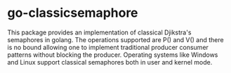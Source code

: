 # go-classicsemaphore
This package provides an implementation of classical Djikstra's semaphores in golang. The operations supported are P() and V() and there is no bound allowing one to implement traditional producer consumer patterns without blocking the producer. Operating systems like Windows and Linux support classical semaphores both in user and kernel mode.
